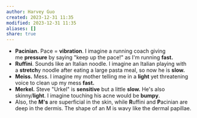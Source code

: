 ```yaml
---
author: Harvey Guo
created: 2023-12-31 11:35
modified: 2023-12-31 11:35
aliases: []
share: true
---
```


- **Pacinian.** Pace = **vibration**. I imagine a running coach giving me **pressure** by saying "keep up the pace!" as I'm running **fast.**
- **Ruffini**. Sounds like an Italian noodle. I imagine an Italian playing with a **stretch**y noodle after eating a large pasta meal, so now he is **slow.**
- **Meiss.** Mess. I imagine my mother telling me in a **light** yet threatening voice to clean up my mess **fast.**
- **Merkel.** Steve "Urkel" is **sensitive** but a little **slow.** He's also skinny/**light**. I imagine touching his acne would be **bumpy**.
- Also, the **M's** are superficial in the skin, while **R**uffini and **P**acinian are deep in the dermis. The shape of an M is wavy like the dermal papillae.
